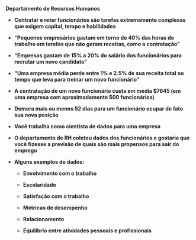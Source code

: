 **Departamento de Recursos Humanos**

-   **Contratar e reter funcionários são tarefas extremamente complexas que
    exigem capital, tempo e habilidades**

-   **“Pequenos empresários gastam em torno de 40% das horas de trabalho em
    tarefas que não geram receitas, como a contratação”**

-   **“Empresas gastam de 15% a 20% do salário dos funcionários para recrutar um
    novo candidato”**

-   **“Uma empresa média perde entre 1% e 2.5% de sua receita total no tempo que
    leva para treinar um novo funcionário”**

-   **A contratação de um novo funcionário custa em média \$7645 (em uma empresa
    com aproximadamente 500 funcionários)**

-   **Demora mais ou menos 52 dias para um funcionário ocupar de fato sua nova
    posição**

-   **Você trabalha como cientista de dados para uma empresa**

-   **O departamento de RH coletou dados dos funcionários e gostaria que você
    fizesse a previsão de quais são mais propensos para sair do emprego**

-   **Alguns exemplos de dados:**

    -   **Envolvimento com o trabalho**

    -   **Escolaridade**

    -   **Satisfação com o trabalho**

    -   **Métricas de desempenho**

    -   **Relacionamento**

    -   **Equilíbrio entre atividades pessoais e profissionais**
